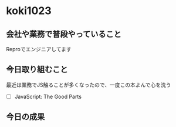 # koki1023

## 会社や業務で普段やっていること

Reproでエンジニアしてます

## 今日取り組むこと

最近は業務でJS触ることが多くなったので、一度この本よんで心を洗う
- [ ] JavaScript: The Good Parts

## 今日の成果
